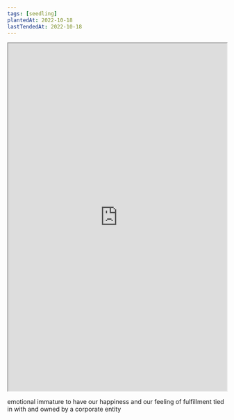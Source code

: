 ```yaml
---
tags: [seedling]
plantedAt: 2022-10-18
lastTendedAt: 2022-10-18
---
```


<iframe height="800" width="100%" src="https://twitter.com/wchadly/status/1582445138999009280"> </iframe> 

emotional immature to have our happiness and our feeling of fulfillment tied in with and owned by a corporate entity
